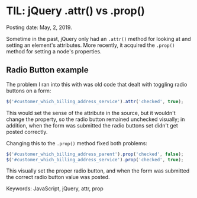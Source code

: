 # TIL: jQuery .attr() vs .prop()

Posting date: May, 2, 2019.

Sometime in the past, jQuery only had an `.attr()` method for looking at and setting an element's attributes. More recently, it acquired the `.prop()` method for setting a node's properties.

## Radio Button example

The problem I ran into this with was old code that dealt with toggling radio buttons on a form:

```javascript
$('#customer_which_billing_address_service').attr('checked', true);
```

This would set the sense of the attribute in the source, but it wouldn't change the property, so the radio button remained unchecked visually; in addition, when the form was submitted the radio buttons set didn't get posted correctly.

Changing this to the `.prop()` method fixed both problems:

```javascript
$('#customer_which_billing_address_parent').prop('checked', false);
$('#customer_which_billing_address_service').prop('checked', true);
```

This visually set the proper radio button, and when the form was submitted the correct radio button value was posted.

Keywords: JavaScript, jQuery, attr, prop
